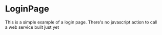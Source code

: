 # LoginPage
This is a simple example of a login page.  There's no javascript action to call a web service built just yet
